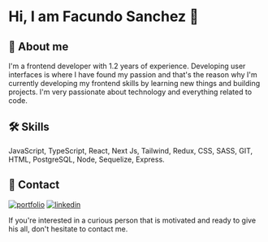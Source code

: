 
# Hi, I am Facundo Sanchez 👋

## 🚀 About me
I'm a frontend developer with 1.2 years of experience.
Developing user interfaces is where I have found my passion and that's the reason why I'm currently developing my frontend skills by learning new things and building projects. 
I'm very passionate about technology and everything related to code.


## 🛠 Skills
JavaScript, TypeScript, React, Next Js, Tailwind, Redux, CSS, SASS, GIT, HTML, PostgreSQL, Node, Sequelize, Express.


## 🔗 Contact
[![portfolio](https://img.shields.io/badge/my_portfolio-000?style=for-the-badge&logo=ko-fi&logoColor=white)](https://portfolio-sanchezzfacu.vercel.app/)
[![linkedin](https://img.shields.io/badge/linkedin-0A66C2?style=for-the-badge&logo=linkedin&logoColor=white)](https://www.linkedin.com/in/sanchezzfacu/)


If you're interested in a curious person that is motivated and ready to give his all, don't hesitate to contact me.
